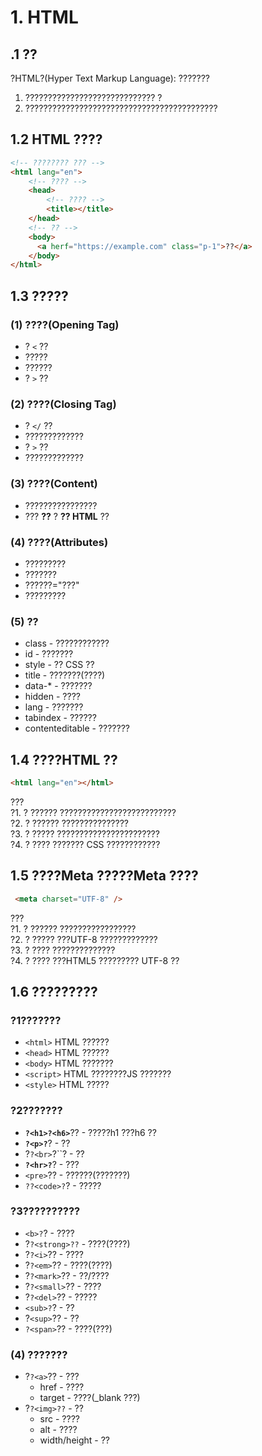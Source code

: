 # 1. HTML

## .1 ??

?HTML?(Hyper Text Markup Language): ???????

1. ????????????????????????????? ?
2. ???????????????????????????????????????????

## 1.2 HTML ????

```HTML
<!-- ???????? ??? -->
<html lang="en">
    <!-- ???? -->
    <head>
        <!-- ???? -->
        <title></title>
    </head>
    <!-- ?? -->
    <body>
      <a herf="https://example.com" class="p-1">??</a>
    </body>
</html>
```

## 1.3 ?????

### (1) ????(Opening Tag)

- ? `<` ??
- ?????
- ??????
- ? `>` ??

### (2) ????(Closing Tag)

- ? `</` ??
- ?????????????
- ? `>` ??
- ?????????????

### (3) ????(Content)

- ????????????????
- ??? **??** ? **?? HTML** ??

### (4) ????(Attributes)

- ?????????
- ???????
- ??????="???"
- ?????????

### (5) ??

- class - ????????????
- id - ???????
- style - ?? CSS ??
- title - ???????(????)
- data-\* - ???????
- hidden - ????
- lang - ???????
- tabindex - ??????
- contenteditable - ???????

## 1.4 ????HTML ??

```HTML
<html lang="en"></html>
```

???  
?1. ? ?????? ??????????????????????????  
?2. ? ?????? ???????????????  
?3. ? ????? ???????????????????????  
?4. ? ???? ??????? CSS ????????????

## 1.5 ????Meta ?????Meta ????

```HTML
 <meta charset="UTF-8" />
```

???  
?1. ? ?????? ?????????????????  
?2. ? ????? ???UTF-8 ?????????????  
?3. ? ???? ??????????????  
?4. ? ???? ???HTML5 ????????? UTF-8 ??

## 1.6 ?????????

### ?1???????

- `<html>` HTML ??????
- `<head>` HTML ??????
- `<body>` HTML ???????
- `<script>` HTML ????????JS ???????
- `<style>` HTML ?????

### ?2???????

- **`?<h1>?<h6>`**?? - ?????h1 ???h6 ??
- **`?<p>?`**? - ??
- ?`?<br>`?``? - ??
- **`?<hr>?`**? - ???
- `<pre>`?? - ??????(???????)
- `??<code>?`? - ?????

### ?3??????????

- `<b>?`? - ????
- ?`?<strong>??` - ????(????)
- ?`?<i>`?? - ????
- ?`?<em>`?? - ????(????)
- ?`?<mark>`?? - ??/????
- ?`?<small>`?? - ????
- ?`?<del>`?? - ?????
- `<sub>?`? - ??
- ?`<sup>`?? - ??
- `?<span>`?? - ????(???)

### (4) ???????

- ?`?<a>`?? - ???
  - href - ????
  - target - ????(\_blank ???)
- ?`?<img>??` - ??
  - src - ????
  - alt - ????
  - width/height - ??
